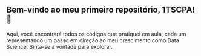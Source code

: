 ## Bem-vindo ao meu primeiro repositório, 1TSCPA! 🚀

Aqui, você encontrará todos os códigos que pratiquei em aula, cada um representando um passo em direção ao meu crescimento como Data Science. Sinta-se à vontade para explorar.